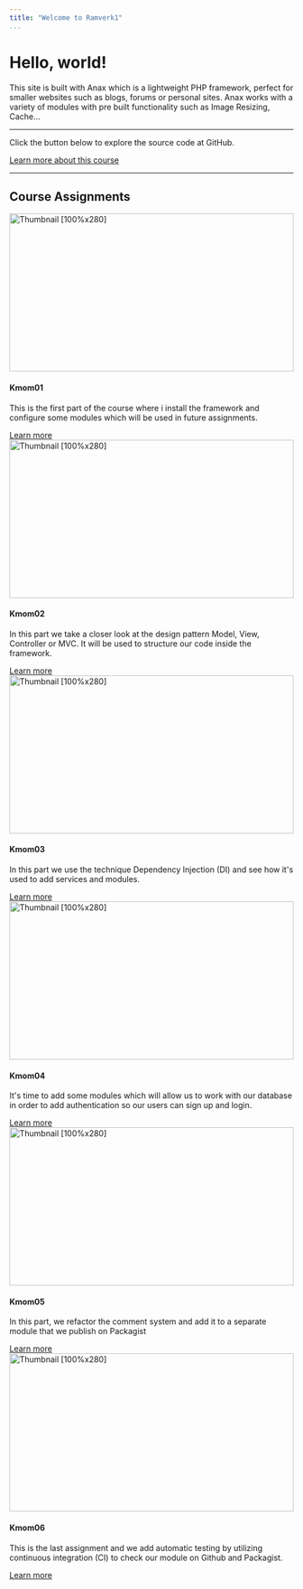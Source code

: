 ```yaml
---
title: "Welcome to Ramverk1"
...
```

<div class="jumbotron">
  <h1 class="display-3">Hello, world!</h1>
  <p class="lead">This site is built with Anax which is a lightweight PHP framework, perfect for smaller websites such as blogs, forums or personal sites. Anax works with a variety of modules with pre built functionality such as Image Resizing, Cache...</p>
  <hr class="my-4">
  <p>Click the button below to explore the source code at GitHub.</p>
  <p class="lead">
    <a class="btn btn-secondary btn-lg" href="https://dbwebb.se/kurser/ramverk1/" role="button">Learn more about this course</a>
  </p>
</div>

<hr>

<h2 class="text-center">Course Assignments</h2>

<div class="row">
    <div class="card">
        <img data-src="holder.js/100px280?theme=thumb" alt="Thumbnail [100%x280]" style="height: 280px; width: 100%; display: block;" src="img/kmom01.jpg" data-holder-rendered="true">
        <h4 class="center-text">Kmom01</h4>
        <p class="card-text">This is the first part of the course where i install the framework and configure some modules which will be used in future assignments. </p>
        <a class="btn btn-outline-secondary" href="report/#kmom01" role="button">Learn more</a>
    </div>
    <div class="card">
        <img data-src="holder.js/100px280?theme=thumb" alt="Thumbnail [100%x280]" style="height: 280px; width: 100%; display: block;" src="img/kmom02.jpg" data-holder-rendered="true">
        <h4 class="center-text">Kmom02</h4>
        <p class="card-text">In this part we take a closer look at the design pattern Model, View, Controller or MVC. It will be used to structure our code inside the framework.</p>
        <a class="btn btn-outline-secondary" href="report/#kmom02" role="button">Learn more</a>
    </div>
    <div class="card">
        <img data-src="holder.js/100px280?theme=thumb" alt="Thumbnail [100%x280]" style="height: 280px; width: 100%; display: block;" src="img/kmom03.png" data-holder-rendered="true">
        <h4 class="center-text">Kmom03</h4>
        <p class="card-text">In this part we use the technique Dependency Injection (DI) and see how it's used to add services and modules.</p>
        <a class="btn btn-outline-secondary" href="report/#kmom03" role="button">Learn more</a>
    </div>
        <div class="card">
        <img data-src="holder.js/100px280?theme=thumb" alt="Thumbnail [100%x280]" style="height: 280px; width: 100%; display: block;" src="img/kmom04.png" data-holder-rendered="true">
        <h4 class="center-text">Kmom04</h4>
        <p class="card-text">It's time to add some modules which will allow us to work with our database in order to add authentication so our users can sign up and login.</p>
        <a class="btn btn-outline-secondary" href="report/#kmom04" role="button">Learn more</a>
    </div>
    <div class="card">
        <img data-src="holder.js/100px280?theme=thumb" alt="Thumbnail [100%x280]" style="height: 280px; width: 100%; display: block;" src="img/kmom05.png" data-holder-rendered="true">
        <h4 class="center-text">Kmom05</h4>
        <p class="card-text">In this part, we refactor the comment system and add it to a separate module that we publish on Packagist</p>
        <a class="btn btn-outline-secondary" href="report/#kmom05" role="button">Learn more</a>
    </div>
    <div class="card">
        <img data-src="holder.js/100px280?theme=thumb" alt="Thumbnail [100%x280]" style="height: 280px; width: 100%; display: block;" src="img/kmom06.png" data-holder-rendered="true">
        <h4 class="center-text">Kmom06</h4>
        <p class="card-text">This is the last assignment and we add automatic testing by utilizing continuous integration (CI) to check our module on Github and Packagist.</p>
        <a class="btn btn-outline-secondary" href="report/#kmom06" role="button">Learn more</a>
    </div>
</div>
